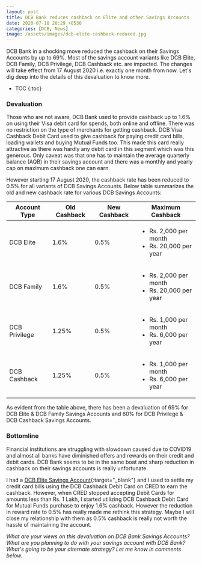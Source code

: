 ```yaml
---
layout: post
title: DCB Bank reduces cashback on Elite and other Savings Accounts
date: 2020-07-18 20:29 +0530
categories: [DCB, News]
image: /assets/images/dcb-elite-cashback-reduced.jpg
---
```


DCB Bank in a shocking move reduced the cashback on their Savings Accounts by up to 69%. Most of the savings account variants like DCB Elite, DCB Family, DCB Privilege, DCB Cashback etc. are impacted. The changes will take effect from 17 August 2020 i.e. exactly one month from now. Let's dig deep into the details of this devaluation to know more.

<!-- prettier-ignore -->
* TOC
{:toc}

### Devaluation

Those who are not aware, DCB Bank used to provide cashback up to 1.6% on using their Visa debit card for spends, both online and offline. There was no restriction on the type of merchants for getting cashback. DCB Visa Cashback Debit Card used to give cashback for paying credit card bills, loading wallets and buying Mutual Funds too. This made this card really attractive as there was hardly any debit card in this segment which was this generous. Only caveat was that one has to maintain the average quarterly balance (AQB) in their savings account and there was a monthly and yearly cap on maximum cashback one can earn.

However starting 17 August 2020, the cashback rate has been reduced to 0.5% for all variants of DCB Savings Accounts. Below table summarizes the old and new cashback rate for various DCB Savings Accounts:

<table class="table" style="display: block;overflow-x: auto;">
<thead class="thead-dark">
<tr>
  <th scope="col"> Account Type</th>
  <th scope="col"> Old Cashback</th>
  <th scope="col"> New Cashback</th>
  <th scope="col"> Maximum Cashback</th>
</tr>
</thead>
<tbody>
<tr>
  <td> DCB Elite </td>
  <td> 1.6% </td>
  <td> 0.5% </td>
  <td> <ul><li>Rs. 2,000 per month</li><li> Rs. 20,000 per year</li></ul> </td>
</tr>
  <tr>
  <td> DCB Family</td>
  <td> 1.6% </td>
  <td> 0.5% </td>
  <td> <ul><li>Rs. 2,000 per month</li><li> Rs. 20,000 per year</li></ul> </td>
</tr>
<tr>
  <td> DCB Privilege </td>
  <td> 1.25% </td>
  <td> 0.5% </td>
  <td> <ul><li>Rs. 1,000 per month</li><li> Rs. 6,000 per year</li></ul> </td>
</tr>
<tr>
  <td> DCB Cashback </td>
  <td> 1.25% </td>
  <td> 0.5% </td>
  <td> <ul><li>Rs. 1,000 per month</li><li> Rs. 6,000 per year</li></ul> </td>
</tr>
</tbody>
</table>
 
As evident from the table above, there has been a devaluation of 69% for DCB Elite & DCB Family Savings Accounts and 60% for DCB Privilege & DCB Cashback Savings Accounts.
 
### Bottomline
 
Financial institutions are struggling with slowdown caused due to COVID19 and almost all banks have diminished offers and rewards on their credit and debit cards. DCB Bank seems to be in the same boat and sharp reduction in cashback on their savings accounts is really unfortunate.
 
I had a [DCB Elite Savings Account](/dcb-elite-savings-account-review-and-experience/){:target="\_blank"} and I used to settle my credit card bills using the DCB Cashback Debit Card on CRED to earn the cashback. However, when CRED stopped accepting Debit Cards for amounts less than Rs. 1 Lakh, I started utilizing DCB Cashback Debit Card for Mutual Funds purchase to enjoy 1.6% cashback. However the reduction in reward rate to 0.5% has really made me rethink this strategy. Maybe I will close my relationship with them as 0.5% cashback is really not worth the hassle of maintaining the account.
 
_What are your views on this devaluation on DCB Bank Savings Accounts? What are you planning to do with your savings account with DCB Bank? What's going to be your alternate strategy? Let me know in comments below._
